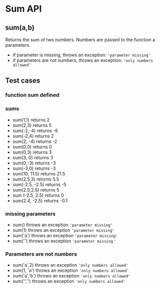 # Sum API

## **sum(a,b)**

Returns the sum of two numbers. Numbers are passed to the function a parameters.

- if parameter is missing, throws an exception: `'parameter missing'`
- if parameters are not numbers, throws an exception: `'only numbers allowed'`

## Test cases

### function sum defined

### sums

- sum(1,1) returns 2
- sum(2,3) returns 5
- sum(-2,-4) returns -6
- sum(-2,4) returns 2
- sum(2, -4) returns -2
- sum(0,0) returns 0
- sum(0,3) returns 3
- sum(3, 0) returns 3
- sum(0,-3) returns -3
- sum(-3,0) returns -3
- sum(10, 11.5) returns 21.5
- sum(2.5,3) returns 5.5
- sum(-2.5, -2.5) returns -5
- sum(2.5,2.5) returns 5
- sum (-2.5, 2.5) returns 0
- sum(2.4, -2.5) returns -0.1

### missing parameters

- sum() throws an exception `'parameter missing'`
- sum(1) throws an exception `'parameter missing'`
- sum('a') throws an exception `'parameter missing'`
- sum('') throws an exception `'parameter missing'`

### Parameters are not numbers

- sum('a',2) throws an exception `'only numbers allowed'`
- sum(1, 'a') throws an exception `'only numbers allowed'`
- sum('a','b') throws an exception `'only numbers allowed'`
- sum('','') throws an exception `'only numbers allowed'`
